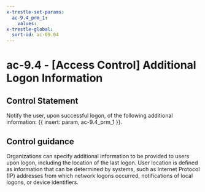 ```yaml
---
x-trestle-set-params:
  ac-9.4_prm_1:
    values:
x-trestle-global:
  sort-id: ac-09.04
---
```


# ac-9.4 - \[Access Control\] Additional Logon Information

## Control Statement

Notify the user, upon successful logon, of the following additional information: {{ insert: param, ac-9.4_prm_1 }}.

## Control guidance

Organizations can specify additional information to be provided to users upon logon, including the location of the last logon. User location is defined as information that can be determined by systems, such as Internet Protocol (IP) addresses from which network logons occurred, notifications of local logons, or device identifiers.
